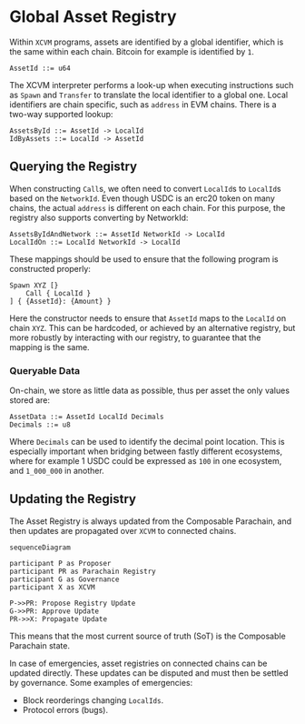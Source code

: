 # Global Asset Registry

Within `XCVM` programs, assets are identified by a global identifier, which is the same within each chain. Bitcoin for example is identified by `1`.

```
AssetId ::= u64
```

The XCVM interpreter performs a look-up when executing instructions such as `Spawn` and `Transfer` to translate the local identifier to a global one. Local identifiers are chain specific, such as `address` in EVM chains. There is a two-way supported lookup:

```
AssetsById ::= AssetId -> LocalId
IdByAssets ::= LocalId -> AssetId
```

## Querying the Registry

When constructing `Call`s, we often need to convert `LocalId`s to `LocalId`s based on the `NetworkId`. Even though USDC is an erc20 token on many chains, the actual `address` is different on each chain. For this purpose, the registry also supports converting by NetworkId:

```
AssetsByIdAndNetwork ::= AssetId NetworkId -> LocalId
LocalIdOn ::= LocalId NetworkId -> LocalId
```

These mappings should be used to ensure that the following program is constructed properly:

```
Spawn XYZ [}
    Call { LocalId }
] { {AssetId}: {Amount} }
```

Here the constructor needs to ensure that `AssetId` maps to the `LocalId` on chain `XYZ`. This can be hardcoded, or achieved by an alternative registry, but more robustly by interacting with our registry, to guarantee that the mapping is the same.

### Queryable Data

On-chain, we store as little data as possible, thus per asset the only values stored are:

```
AssetData ::= AssetId LocalId Decimals
Decimals ::= u8
```

Where `Decimals` can be used to identify the decimal point location. This is especially important when bridging between fastly different ecosystems, where for example 1 USDC could be expressed as `100` in one ecosystem, and `1_000_000` in another.

## Updating the Registry

The Asset Registry is always updated from the Composable Parachain, and then updates are propagated over `XCVM` to connected chains.

```mermaid
sequenceDiagram

participant P as Proposer
participant PR as Parachain Registry
participant G as Governance
participant X as XCVM

P->>PR: Propose Registry Update
G->>PR: Approve Update
PR->>X: Propagate Update
```

This means that the most current source of truth (SoT) is the Composable Parachain state.

In case of emergencies, asset registries on connected chains can be updated directly. These updates can be disputed and must then be settled by governance. Some examples of emergencies:

- Block reorderings changing `LocalIds`.
- Protocol errors (bugs).